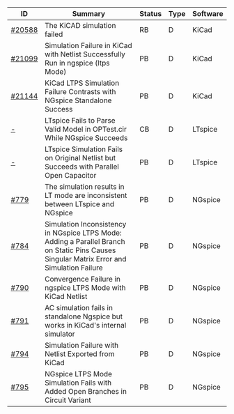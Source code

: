 | ID | Summary | Status | Type | Software |
|----|---------|--------|------|----------|
| [#20588](https://gitlab.com/kicad/code/kicad/-/issues/20588) | The KiCAD simulation failed | RB | D | KiCad |
| [#21099](https://gitlab.com/kicad/code/kicad/-/issues/21099) | Simulation Failure in KiCad with Netlist Successfully Run in ngspice (ltps Mode) | PB | D | KiCad |
| [#21144](https://gitlab.com/kicad/code/kicad/-/issues/21144) | KiCad LTPS Simulation Failure Contrasts with NGspice Standalone Success | PB | D | KiCad |
| [-](https://ez.analog.com/design-tools-and-calculators/ltspice/f/q-a/594623/ltspice-fails-to-parse-valid-model-in-optest-cir-while-ngspice-succeeds/566903) | LTspice Fails to Parse Valid Model in OPTest.cir While NGspice Succeeds | CB | D | LTspice |
| [-](https://ez.analog.com/design-tools-and-calculators/ltspice/f/q-a/596733/ltspice-simulation-fails-on-original-netlist-but-succeeds-with-parallel-open-capacitor) | LTspice Simulation Fails on Original Netlist but Succeeds with Parallel Open Capacitor | PB | D | LTspice |
| [#779](https://sourceforge.net/p/ngspice/bugs/779/) | The simulation results in LT mode are inconsistent between LTspice and NGspice | PB | D | NGspice |
| [#784](https://sourceforge.net/p/ngspice/bugs/784/) | Simulation Inconsistency in NGspice LTPS Mode: Adding a Parallel Branch on Static Pins Causes Singular Matrix Error and Simulation Failure | PB | D | NGspice |
| [#790](https://sourceforge.net/p/ngspice/bugs/790/) | Convergence Failure in ngspice LTPS Mode with KiCad Netlist | PB | D | NGspice |
| [#791](https://sourceforge.net/p/ngspice/bugs/791/) | AC simulation fails in standalone Ngspice but works in KiCad's internal simulator | PB | D | NGspice |
| [#794](https://sourceforge.net/p/ngspice/bugs/794/) | Simulation Failure with Netlist Exported from KiCad | PB | D | NGspice |
| [#795](https://sourceforge.net/p/ngspice/bugs/795/) | NGspice LTPS Mode Simulation Fails with Added Open Branches in Circuit Variant | PB | D | NGspice |
